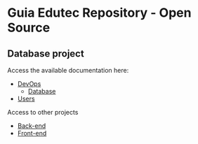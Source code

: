 # Guia Edutec Repository - Open Source

## Database project

Access the available documentation here:
* [DevOps](https://docs.devops.guiaedutec.com.br/)
  * [Database](https://docs.devops.guiaedutec.com.br/database)
* [Users](https://docs.users.guiaedutec.com.br/)

Access to other projects
* [Back-end](https://github.com/guiaedutec/geos-backend)
* [Front-end](https://github.com/guiaedutec/geos-frontend)
